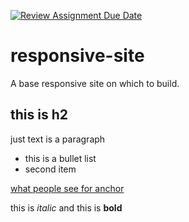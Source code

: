 [![Review Assignment Due Date](https://classroom.github.com/assets/deadline-readme-button-24ddc0f5d75046c5622901739e7c5dd533143b0c8e959d652212380cedb1ea36.svg)](https://classroom.github.com/a/yB-W7PJ2)
# responsive-site
A base responsive site on which to build.

## this is h2

just text is a paragraph

- this is a bullet list
- second item

[what people see for anchor](http://google.com)

this is _italic_ and this is __bold__